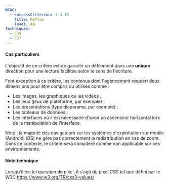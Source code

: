 ```yaml
---
WCAG:
  - successCriterion: 1.4.10
    title: Reflow
    level: AA
Techniques:
  - C34
  - C37
---
```


#### Cas particuliers

L'objectif de ce critère est de garantir un défilement dans une **unique** direction pour une lecture facilitée selon le sens de l'écriture.

Font exception à ce critère, les contenus dont l'agencement requiert deux dimensions pour être compris ou utilisés comme :

- Les images, les graphiques ou les vidéos ;
- Les jeux (jeux de plateforme, par exemple) ;
- Les présentations (type diaporama, par exemple) ;
- Les tableaux de données ;
- Les interfaces où il est nécessaire d'avoir un ascenseur horizontal lors de la manipulation de l'interface.

Note : la majorité des navigateurs sur les systèmes d'exploitation sur mobile (Android, iOS) ne gère pas correctement la redistribution en cas de zoom. Dans ce contexte, le critère sera considéré comme non applicable sur ces environnements.

#### Note technique

Lorsqu'il est ici question de pixel, il s'agit du pixel CSS tel que défini par le W3C https://www.w3.org/TR/css3-values/
